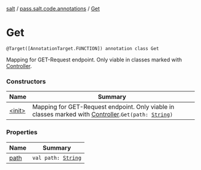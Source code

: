 [salt](../../index.md) / [pass.salt.code.annotations](../index.md) / [Get](./index.md)

# Get

`@Target([AnnotationTarget.FUNCTION]) annotation class Get`

Mapping for GET-Request endpoint.
Only viable in classes marked with [Controller](../-controller/index.md).

### Constructors

| Name | Summary |
|---|---|
| [&lt;init&gt;](-init-.md) | Mapping for GET-Request endpoint. Only viable in classes marked with [Controller](../-controller/index.md).`Get(path: `[`String`](https://kotlinlang.org/api/latest/jvm/stdlib/kotlin/-string/index.html)`)` |

### Properties

| Name | Summary |
|---|---|
| [path](path.md) | `val path: `[`String`](https://kotlinlang.org/api/latest/jvm/stdlib/kotlin/-string/index.html) |
